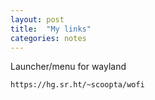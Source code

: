```yaml
---
layout: post
title:  "My links"
categories: notes
---
```


Launcher/menu for wayland

    https://hg.sr.ht/~scoopta/wofi
